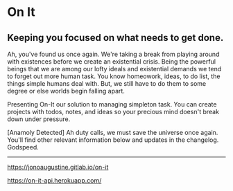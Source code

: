 # On It

Keeping you focused on what needs to get done.
---

Ah, you've found us once again. We're taking a break from playing around with existences before we create an existential crisis. Being the powerful beings that we are among our lofty ideals and existential demands we tend to forget out more human task. You know homeowork, ideas, to do list, the things simple humans deal with. But, we still have to do them to some degree or else worlds begin falling apart. 

Presenting On-It our solution to managing simpleton task. You can create projects with todos, notes, and ideas so your precious mind doesn't break down under pressure.

[Anamoly Detected] Ah duty calls, we must save the universe once again. You'll find other relevant information below and updates in the changelog. Godspeed.

---
https://jonoaugustine.gitlab.io/on-it

https://on-it-api.herokuapp.com/

